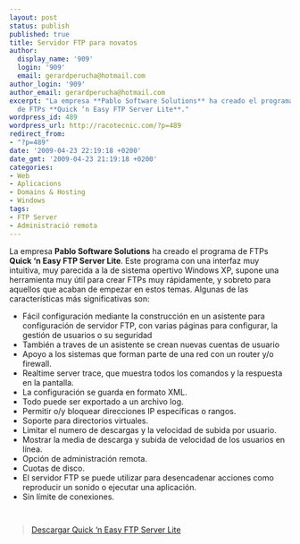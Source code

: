 ```yaml
---
layout: post
status: publish
published: true
title: Servidor FTP para novatos
author:
  display_name: '909'
  login: '909'
  email: gerardperucha@hotmail.com
author_login: '909'
author_email: gerardperucha@hotmail.com
excerpt: "La empresa **Pablo Software Solutions** ha creado el programa
  de FTPs **Quick ‘n Easy FTP Server Lite**."
wordpress_id: 489
wordpress_url: http://racotecnic.com/?p=489
redirect_from:
- "?p=489"
date: '2009-04-23 22:19:18 +0200'
date_gmt: '2009-04-23 21:19:18 +0200'
categories:
- Web
- Aplicacions
- Domains & Hosting
- Windows
tags:
- FTP Server
- Administració remota
---
```


La empresa **Pablo Software Solutions** ha creado el programa de FTPs **Quick ‘n Easy FTP Server Lite**. Este programa con una interfaz muy intuitiva, muy parecida a la de sistema opertivo Windows XP, supone una herramienta muy útil para crear FTPs muy rápidamente, y sobreto para aquellos que acaban de empezar en estos temas. Algunas de las características más significativas son:

- Fácil configuración mediante la construcción en un asistente para configuración de servidor FTP, con varias páginas para configurar, la gestión de usuarios o su seguridad
- También a traves de un asistente se crean nuevas cuentas de usuario
- Apoyo a los sistemas que forman parte de una red con un router y/o firewall.
- Realtime server trace, que muestra todos los comandos y la respuesta en la pantalla.
- La configuración se guarda en formato XML.
- Todo puede ser exportado a un archivo log.
-  Permitir o/y bloquear direcciones IP específicas o rangos.
- Soporte para directorios virtuales.
- Limitar el numero de descargas y la velocidad de subida por usuario.
- Mostrar la media de descarga y subida de velocidad de los usuarios en línea.
- Opción de administración remota.
- Cuotas de disco.
- El servidor FTP se puede utilizar para desencadenar acciones como reproducir un sonido o ejecutar una aplicación.
- Sin límite de conexiones.


<a href="http://www.filebuzz.com/software_screenshot/full/quick__n_easy_ftp_server-60877.jpg"><img class="aligncenter" title="Quick and easy FTP server" src="http://www.filebuzz.com/software_screenshot/full/quick__n_easy_ftp_server-60877.jpg" alt="" /></a>

<a href="http://www.softpedia.com/screenshots/Quick-n-Easy-FTP-Server_3.png"><img class="aligncenter" title="Quick and easy FTP server configuration" src="http://www.softpedia.com/screenshots/Quick-n-Easy-FTP-Server_3.png" alt="" /></a>

<blockquote>
  <a title="Descargar quick 'n easy FTP server" href="http://www.pablosoftwaresolutions.com/html/quick__n_easy_ftp_server.html">Descargar Quick ‘n Easy FTP Server Lite </a>
</blockquote>

